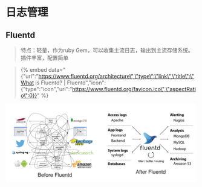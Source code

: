# 日志管理

## Fluentd

> 特点：轻量，作为ruby Gem，可以收集主流日志，输出到主流存储系统。插件丰富，配置简单

> {% embed data="{\"url\":\"https://www.fluentd.org/architecture\",\"type\":\"link\",\"title\":\"What is Fluentd? \| Fluentd\",\"icon\":{\"type\":\"icon\",\"url\":\"https://www.fluentd.org/favicon.ico\",\"aspectRatio\":0}}" %}



![](../.gitbook/assets/image%20%2836%29.png)

